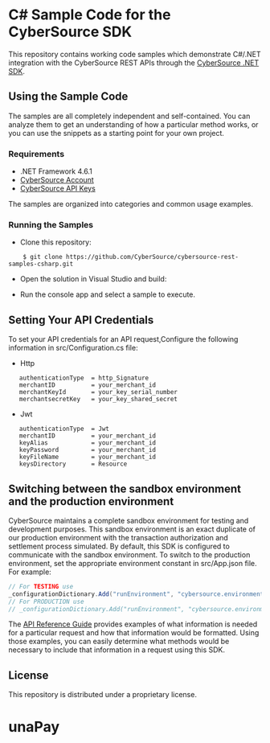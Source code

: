 # C# Sample Code for the CyberSource SDK

This repository contains working code samples which demonstrate C#/.NET integration with the CyberSource REST APIs through the [CyberSource .NET SDK](https://github.com/CyberSource/cybersource-rest-client-dotnet).


## Using the Sample Code

The samples are all completely independent and self-contained. You can analyze them to get an understanding of how a particular method works, or you can use the snippets as a starting point for your own project.

### Requirements
* .NET Framework 4.6.1
* [CyberSource Account](https://developer.cybersource.com/api/developer-guides/dita-gettingstarted/registration.html)
* [CyberSource API Keys](https://developer.cybersource.com/api/developer-guides/dita-gettingstarted/registration/createCertSharedKey.html)

The samples are organized into categories and common usage examples.


### Running the Samples
* Clone this repository:
```
    $ git clone https://github.com/CyberSource/cybersource-rest-samples-csharp.git
```
* Open the solution in Visual Studio and build:

* Run the console app and select a sample to execute. 

## Setting Your API Credentials

To set your API credentials for an API request,Configure the following information in src/Configuration.cs file:
  
  * Http

```
   authenticationType  = http_Signature
   merchantID 	       = your_merchant_id
   merchantKeyId       = your_key_serial_number
   merchantsecretKey   = your_key_shared_secret
```
  * Jwt

```
   authenticationType  = Jwt
   merchantID 	       = your_merchant_id
   keyAlias	           = your_merchant_id
   keyPassword	       = your_merchant_id
   keyFileName         = your_merchant_id
   keysDirectory       = Resource
```

## Switching between the sandbox environment and the production environment
CyberSource maintains a complete sandbox environment for testing and development purposes. This sandbox environment is an exact
duplicate of our production environment with the transaction authorization and settlement process simulated. By default, this SDK is 
configured to communicate with the sandbox environment. To switch to the production environment, set the appropriate environment 
constant in src/App.json file.  For example:

```csharp
// For TESTING use
_configurationDictionary.Add("runEnvironment", "cybersource.environment.sandbox");
// For PRODUCTION use
// _configurationDictionary.Add("runEnvironment", "cybersource.environment.production");
```


The [API Reference Guide](https://developer.cybersource.com/api/reference/api-reference.html) provides examples of what information is needed for a particular request and how that information would be formatted. Using those examples, you can easily determine what methods would be necessary to include that information in a request
using this SDK.

 ## License
This repository is distributed under a proprietary license.
# unaPay
